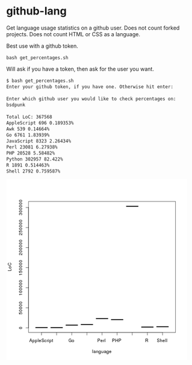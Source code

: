 # github-lang
Get language usage statistics on a github user.
Does not count forked projects.
Does not count HTML or CSS as a language.

Best use with a github token.

```
bash get_percentages.sh
```

Will ask if you have a token, then ask for the user you want.



```
$ bash get_percentages.sh 
Enter your github token, if you have one. Otherwise hit enter: 

Enter which github user you would like to check percentages on: bsdpunk

Total LoC: 367568
AppleScript 696 0.189353%
Awk 539 0.14664%
Go 6761 1.83939%
JavaScript 8323 2.26434%
Perl 23081 6.27938%
PHP 20528 5.58482%
Python 302957 82.422%
R 1891 0.514463%
Shell 2792 0.759587%
```
![BSDPunk LOC Graph](loc.png)

